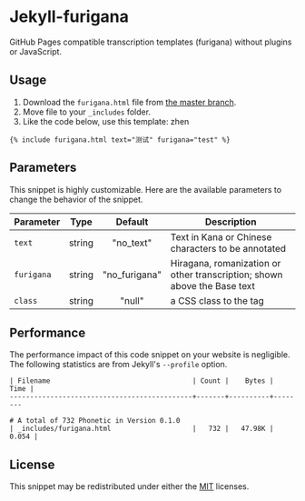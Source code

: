 # Jekyll-furigana

GitHub Pages compatible transcription templates (furigana) without plugins or JavaScript.

## Usage

1. Download the `furigana.html` file from [the master branch](/furigana.html).
2. Move file to your `_includes` folder.
3. Like the code below, use this template:
zhen
```liquid
{% include furigana.html text="测试" furigana="test" %}
```

## Parameters

This snippet is highly customizable. Here are the available parameters to change the behavior of the snippet.

| Parameter  |  Type  |    Default    | Description                                                              |
| ---------- | :----: | :-----------: | ------------------------------------------------------------------------ |
| `text`     | string |   "no_text"   | Text in Kana or Chinese characters to be annotated                       |
| `furigana` | string | "no_furigana" | Hiragana, romanization or other transcription; shown above the Base text |
| `class`    | string |    "null"     | a CSS class to the <ruby> tag                                            |

## Performance

The performance impact of this code snippet on your website is negligible. The following statistics are from Jekyll's `--profile` option. 

```text
| Filename                                   | Count |    Bytes |  Time |
---------------------------------------------+-------+----------+--------

# A total of 732 Phonetic in Version 0.1.0
| _includes/furigana.html                    |   732 |   47.98K | 0.054 |
```

## License

This snippet may be redistributed under either the [MIT](https://github.com/gledos/jekyll-furigana/blob/master/LICENSE) licenses.
